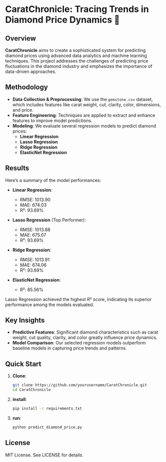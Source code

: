 # CaratChronicle: Tracing Trends in Diamond Price Dynamics 💎

## Overview

**CaratChronicle** aims to create a sophisticated system for predicting diamond prices using advanced data analytics and machine learning techniques. This project addresses the challenges of predicting price fluctuations in the diamond industry and emphasizes the importance of data-driven approaches.

## Methodology

- **Data Collection & Preprocessing**: We use the `gemstone.csv` dataset, which includes features like carat weight, cut, clarity, color, dimensions, and price.
- **Feature Engineering**: Techniques are applied to extract and enhance features to improve model predictions.
- **Modeling**: We evaluate several regression models to predict diamond prices:
  - **Linear Regression**
  - **Lasso Regression**
  - **Ridge Regression**
  - **ElasticNet Regression**

## Results

Here’s a summary of the model performances:

- **Linear Regression**:
  - RMSE: 1013.90
  - MAE: 674.03
  - R²: 93.69%

- **Lasso Regression** (Top Performer):
  - RMSE: 1013.88
  - MAE: 675.07
  - R²: 93.69%

- **Ridge Regression**:
  - RMSE: 1013.91
  - MAE: 674.06
  - R²: 93.69%

- **ElasticNet Regression**:
  - R²: 85.56%

Lasso Regression achieved the highest R² score, indicating its superior performance among the models evaluated.

## Key Insights

- **Predictive Features**: Significant diamond characteristics such as carat weight, cut quality, clarity, and color greatly influence price dynamics.
- **Model Comparison**: Our selected regression models outperform baseline models in capturing price trends and patterns.

## Quick Start

1. **Clone**:
   ```bash
   git clone https://github.com/yourusername/CaratChronicle.git
   cd CaratChronicle

2. **install**:
   ```bash
   pip install -r requirements.txt
3. **run**:
   ```bash
   python predict_diamond_price.py

## License

MIT License. See LICENSE for details.
